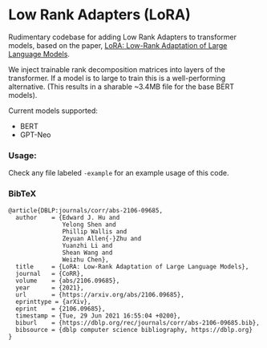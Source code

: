 # Low Rank Adapters (LoRA)

Rudimentary codebase for adding Low Rank Adapters to transformer models, based on the paper, [LoRA: Low-Rank Adaptation of Large Language Models](https://arxiv.org/abs/2106.09685).

We inject trainable rank decomposition matrices into layers of the transformer. If a model is to large to train this is a well-performing alternative. (This results in a sharable ~3.4MB file for the base BERT models).

Current models supported:
- BERT
- GPT-Neo

### Usage:

Check any file labeled `-example` for an example usage of this code.

### BibTeX
```
@article{DBLP:journals/corr/abs-2106-09685,
  author    = {Edward J. Hu and
               Yelong Shen and
               Phillip Wallis and
               Zeyuan Allen{-}Zhu and
               Yuanzhi Li and
               Shean Wang and
               Weizhu Chen},
  title     = {LoRA: Low-Rank Adaptation of Large Language Models},
  journal   = {CoRR},
  volume    = {abs/2106.09685},
  year      = {2021},
  url       = {https://arxiv.org/abs/2106.09685},
  eprinttype = {arXiv},
  eprint    = {2106.09685},
  timestamp = {Tue, 29 Jun 2021 16:55:04 +0200},
  biburl    = {https://dblp.org/rec/journals/corr/abs-2106-09685.bib},
  bibsource = {dblp computer science bibliography, https://dblp.org}
}
```